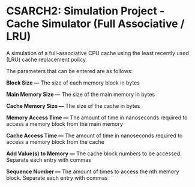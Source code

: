 # CSARCH2: Simulation Project - Cache Simulator (Full Associative / LRU)

A simulation of a full-associative CPU cache using the least recently used (LRU) cache replacement policy.

The parameters that can be entered are as follows:

**Block Size —** The size of each memory block in bytes

**Main Memory Size —** The size of the main memory in bytes

**Cache Memory Size —** The size of the cache in bytes

**Memory Access Time —** The amount of time in nanoseconds required to access a memory block from the main memory

**Cache Access Time —** The amount of time in nanoseconds required to access a memory block from the cache

**Add Value(s) to Memory —** The cache block numbers to be accessed. Separate each entry with commas

**Sequence Number —** The amount of times to access the nth memory block. Separate each entry with commas


